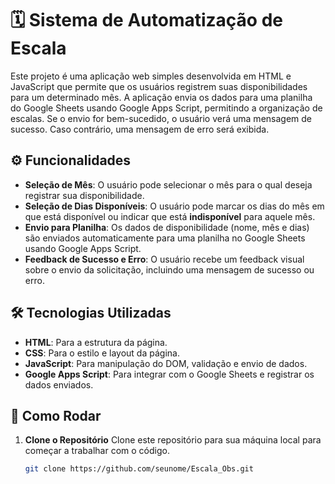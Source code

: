 # 🗓 Sistema de Automatização de Escala

Este projeto é uma aplicação web simples desenvolvida em HTML e JavaScript que permite que os usuários registrem suas disponibilidades para um determinado mês.
A aplicação envia os dados para uma planilha do Google Sheets usando Google Apps Script, permitindo a organização de escalas.
Se o envio for bem-sucedido, o usuário verá uma mensagem de sucesso. Caso contrário, uma mensagem de erro será exibida.

## ⚙️ Funcionalidades

- **Seleção de Mês**: O usuário pode selecionar o mês para o qual deseja registrar sua disponibilidade.
- **Seleção de Dias Disponíveis**: O usuário pode marcar os dias do mês em que está disponível ou indicar que está **indisponível** para aquele mês.
- **Envio para Planilha**: Os dados de disponibilidade (nome, mês e dias) são enviados automaticamente para uma planilha no Google Sheets usando Google Apps Script.
- **Feedback de Sucesso e Erro**: O usuário recebe um feedback visual sobre o envio da solicitação, incluindo uma mensagem de sucesso ou erro.

## 🛠 Tecnologias Utilizadas

- **HTML**: Para a estrutura da página.
- **CSS**: Para o estilo e layout da página.
- **JavaScript**: Para manipulação do DOM, validação e envio de dados.
- **Google Apps Script**: Para integrar com o Google Sheets e registrar os dados enviados.

## 🚀 Como Rodar

1. **Clone o Repositório**
   Clone este repositório para sua máquina local para começar a trabalhar com o código.
   ```bash
   git clone https://github.com/seunome/Escala_Obs.git

